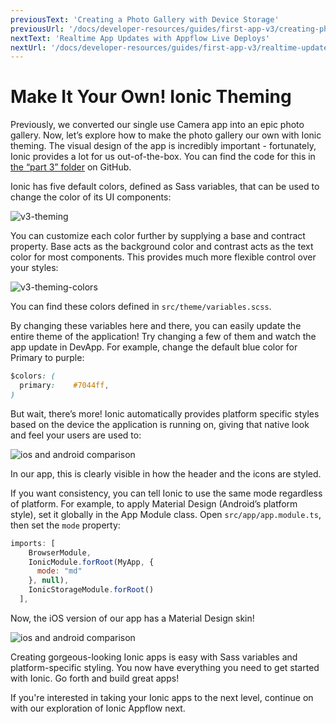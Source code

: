 ```yaml
---
previousText: 'Creating a Photo Gallery with Device Storage'
previousUrl: '/docs/developer-resources/guides/first-app-v3/creating-photo-gallery-device-storage'
nextText: 'Realtime App Updates with Appflow Live Deploys'
nextUrl: '/docs/developer-resources/guides/first-app-v3/realtime-updates-ionic-deploy'
---
```


# Make It Your Own! Ionic Theming

Previously, we converted our single use Camera app into an epic photo gallery. Now, let’s explore how to make the photo gallery our own with Ionic theming. The visual design of the app is incredibly important - fortunately, Ionic provides a lot for us out-of-the-box. You can find the code for this in [the “part 3” folder](https://github.com/ionic-team/photo-gallery-tutorial-ionic3/tree/master/part3) on GitHub.

Ionic has five default colors, defined as Sass variables, that can be used to change the color of its UI components:

![v3-theming](/docs/assets/img/guides/first-app-v3/v3-theming.png)

You can customize each color further by supplying a base and contract property. Base acts as the background color and contrast acts as the text color for most components. This provides much more flexible control over your styles:

![v3-theming-colors](/docs/assets/img/guides/first-app-v3/v3-themeColors.png)

You can find these colors defined in `src/theme/variables.scss`.

By changing these variables here and there, you can easily update the entire theme of the application! Try changing a few of them and watch the app update in DevApp. For example, change the default blue color for Primary to purple:

```Css
$colors: (
  primary:    #7044ff,
)
```

But wait, there’s more! Ionic automatically provides platform specific styles based on the device the application is running on, giving that native look and feel your users are used to:

![ios and android comparison](/docs/assets/img/guides/first-app-v3/ion-lab-comparison.png)

In our app, this is clearly visible in how the header and the icons are styled.

If you want consistency, you can tell Ionic to use the same mode regardless of platform. For example, to apply Material Design (Android’s platform style), set it globally in the App Module class. Open `src/app/app.module.ts`, then set the `mode` property:

```Javascript
imports: [
    BrowserModule,
    IonicModule.forRoot(MyApp, {
      mode: "md"
    }, null),
    IonicStorageModule.forRoot()
  ],
```

Now, the iOS version of our app has a Material Design skin!

![ios and android comparison](/docs/assets/img/guides/first-app-v3/ion-lab-md-styling.png)

Creating gorgeous-looking Ionic apps is easy with Sass variables and platform-specific styling. You now have everything you need to get started with Ionic. Go forth and build great apps!

If you're interested in taking your Ionic apps to the next level, continue on with our exploration of Ionic Appflow next.
